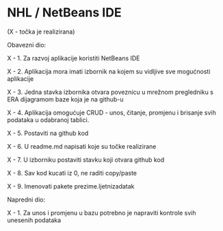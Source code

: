 # NHL / NetBeans IDE
 
(X - točka je realizirana)

Obavezni dio:

X - 1. Za razvoj aplikacije koristiti NetBeans IDE

X - 2. Aplikacija mora imati izbornik na kojem su vidljive sve mogućnosti aplikacije

X - 3. Jedna stavka izbornika otvara poveznicu u mrežnom pregledniku s ERA dijagramom baze koja je na github-u

X - 4. Aplikacija omogućuje CRUD - unos, čitanje, promjenu i brisanje svih podataka u odabranoj tablici.

X - 5. Postaviti na github kod

X - 6. U readme.md napisati koje su točke realizirane

X - 7. U izborniku postaviti stavku koji otvara github kod

X - 8. Sav kod kucati iz 0, ne raditi copy/paste

X - 9. Imenovati pakete prezime.ljetnizadatak

Napredni dio:

X - 1. Za unos i promjenu u bazu potrebno je napraviti kontrole svih unesenih podataka

